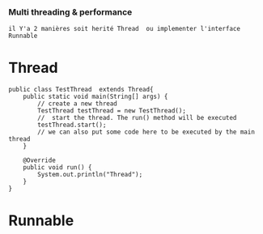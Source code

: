 ### Multi threading &  performance

    il Y'a 2 manières soit herité Thread  ou implementer l'interface Runnable


 # Thread

```
public class TestThread  extends Thread{
    public static void main(String[] args) {
        // create a new thread
        TestThread testThread = new TestThread();
        //  start the thread. The run() method will be executed
        testThread.start();
        // we can also put some code here to be executed by the main thread
    }

    @Override
    public void run() {
        System.out.println("Thread");
    }
}

```


# Runnable


```

```


